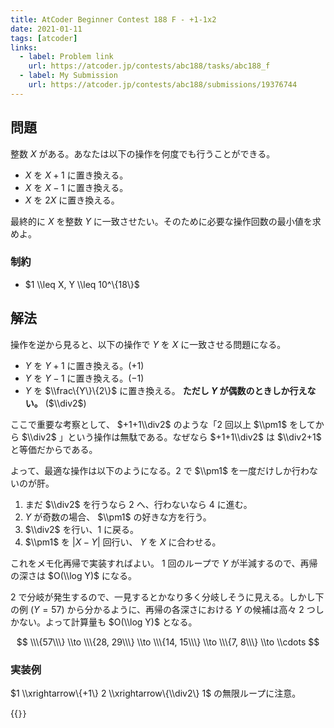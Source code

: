 ```yaml
---
title: AtCoder Beginner Contest 188 F - +1-1x2
date: 2021-01-11
tags: [atcoder]
links:
  - label: Problem link
    url: https://atcoder.jp/contests/abc188/tasks/abc188_f
  - label: My Submission
    url: https://atcoder.jp/contests/abc188/submissions/19376744
---
```


## 問題

整数 $X$ がある。あなたは以下の操作を何度でも行うことができる。

- $X$ を $X+1$ に置き換える。
- $X$ を $X-1$ に置き換える。
- $X$ を $2X$ に置き換える。

最終的に $X$ を整数 $Y$ に一致させたい。そのために必要な操作回数の最小値を求めよ。

### 制約

- $1 \\leq X, Y \\leq 10^\{18\}$

## 解法

操作を逆から見ると、以下の操作で $Y$ を $X$ に一致させる問題になる。

- $Y$ を $Y+1$ に置き換える。($+1$)
- $Y$ を $Y-1$ に置き換える。($-1$)
- $Y$ を $\\frac\{Y\}\{2\}$ に置き換える。 **ただし $Y$ が偶数のときしか行えない。** ($\\div2$)

ここで重要な考察として、 $+1+1\\div2$ のような「2 回以上 $\\pm1$ をしてから $\\div2$ 」という操作は無駄である。なぜなら $+1+1\\div2$ は $\\div2+1$ と等価だからである。

よって、最適な操作は以下のようになる。2 で $\\pm1$ を一度だけしか行わないのが肝。

1. まだ $\\div2$ を行うなら 2 へ、行わないなら 4 に進む。
2. $Y$ が奇数の場合、 $\\pm1$ の好きな方を行う。
3. $\\div2$ を行い、1 に戻る。
4. $\\pm1$ を $|X-Y|$ 回行い、 $Y$ を $X$ に合わせる。

これをメモ化再帰で実装すればよい。
1 回のループで $Y$ が半減するので、再帰の深さは $O(\\log Y)$ になる。

2 で分岐が発生するので、一見するとかなり多く分岐しそうに見える。しかし下の例 ($Y=57$) から分かるように、再帰の各深さにおける $Y$ の候補は高々 2 つしかない。よって計算量も $O(\\log Y)$ となる。

$$
\\\{57\\\} \\to \\\{28, 29\\\} \\to \\\{14, 15\\\} \\to \\\{7, 8\\\} \\to \\cdots
$$

### 実装例

$1 \\xrightarrow\{+1\} 2 \\xrightarrow\{\\div2\} 1$ の無限ループに注意。

{{<code file="main.cpp" language="cpp">}}
